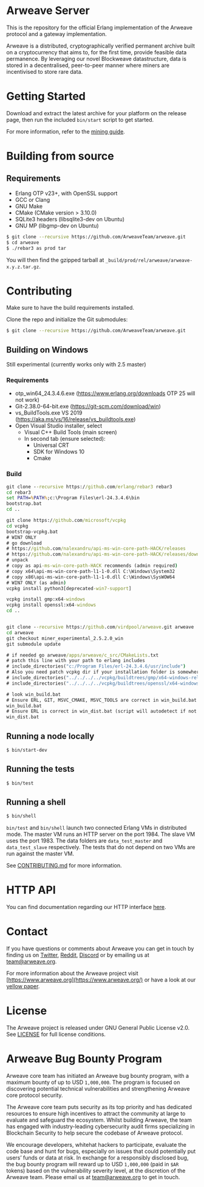 # Arweave Server

This is the repository for the official Erlang implementation of the Arweave
protocol and a gateway implementation.

Arweave is a distributed, cryptographically verified permanent archive built
on a cryptocurrency that aims to, for the first time, provide feasible data
permanence. By leveraging our novel Blockweave datastructure, data is stored
in a decentralised, peer-to-peer manner where miners are incentivised to
store rare data.

# Getting Started

Download and extract the latest archive for your platform on the release
page, then run the included `bin/start` script to get started.

For more information, refer to the [mining guide](https://docs.arweave.org/info/mining/mining-guide).

# Building from source

## Requirements

- Erlang OTP v23+, with OpenSSL support
- GCC or Clang
- GNU Make
- CMake (CMake version > 3.10.0)
- SQLite3 headers (libsqlite3-dev on Ubuntu)
- GNU MP (libgmp-dev on Ubuntu)

```sh
$ git clone --recursive https://github.com/ArweaveTeam/arweave.git
$ cd arweave
$ ./rebar3 as prod tar
```

You will then find the gzipped tarball at `_build/prod/rel/arweave/arweave-x.y.z.tar.gz`.

# Contributing

Make sure to have the build requirements installed.

Clone the repo and initialize the Git submodules:
```sh
$ git clone --recursive https://github.com/ArweaveTeam/arweave.git
```

## Building on Windows

Still experimental (currently works only with 2.5 master)

### Requirements

- otp_win64_24.3.4.6.exe (https://www.erlang.org/downloads OTP 25 will not work)
- Git-2.38.0-64-bit.exe (https://git-scm.com/download/win)
- vs_BuildTools.exe VS 2019 (https://aka.ms/vs/16/release/vs_buildtools.exe)
- Open Visual Studio installer, select
  - Visual C++ Build Tools (main screen)
  - In second tab (ensure selected):
    - Universal CRT
    - SDK for Windows 10
    - Cmake
  
### Build

```bat
git clone --recursive https://github.com/erlang/rebar3 rebar3
cd rebar3
set PATH=%PATH%;c:\Program Files\erl-24.3.4.6\bin
bootstrap.bat
cd ..

git clone https://github.com/microsoft/vcpkg
cd vcpkg
bootstrap-vcpkg.bat
# WIN7 ONLY
# go download
# https://github.com/nalexandru/api-ms-win-core-path-HACK/releases
# https://github.com/nalexandru/api-ms-win-core-path-HACK/releases/download/0.3.1/api-ms-win-core-path-blender-0.3.1.zip
# unpack
# copy as api-ms-win-core-path-HACK recommends (admin required)
# copy x64\api-ms-win-core-path-l1-1-0.dll C:\Windows\System32
# copy x86\api-ms-win-core-path-l1-1-0.dll C:\Windows\SysWOW64
# WIN7 ONLY (as admin)
vcpkg install python3[deprecated-win7-support]

vcpkg install gmp:x64-windows
vcpkg install openssl:x64-windows
cd ..


git clone --recursive https://github.com/virdpool/arweave.git arweave
cd arweave
git checkout miner_experimental_2.5.2.0_win
git submodule update

# if needed go arweave/apps/arweave/c_src/CMakeLists.txt
# patch this line with your path to erlang includes
# include_directories("c:/Program Files/erl-24.3.4.6/usr/include")
# Also you need patch vcpkg dir if your installation folder is somewhere else then recommended path before
# include_directories("../../../../vcpkg/buildtrees/gmp/x64-windows-rel")
# include_directories("../../../../vcpkg/buildtrees/openssl/x64-windows-rel/include")

# look win_build.bat
# Ensure ERL, GIT, MSVC_CMAKE, MSVC_TOOLS are correct in win_build.bat (script will autodetect if not exists)
win_build.bat
# Ensure ERL is correct in win_dist.bat (script will autodetect if not exists)
win_dist.bat

```

## Running a node locally

```sh
$ bin/start-dev
```

## Running the tests

```sh
$ bin/test
```

## Running a shell

```sh
$ bin/shell
```

`bin/test` and `bin/shell` launch two connected Erlang VMs in distributed mode. The
master VM runs an HTTP server on the port 1984. The slave VM uses the
port 1983. The data folders are `data_test_master` and `data_test_slave`
respectively. The tests that do not depend on two VMs are run against the
master VM.

See [CONTRIBUTING.md](CONTRIBUTING.md) for more information.

# HTTP API

You can find documentation regarding our HTTP interface [here](http_iface_docs.md).

# Contact

If you have questions or comments about Arweave you can get in touch by
finding us on [Twitter](https://twitter.com/ArweaveTeam/), [Reddit](https://www.reddit.com/r/arweave), [Discord](https://discord.gg/DjAFMJc) or by
emailing us at team@arweave.org.


For more information about the Arweave project visit [https://www.arweave.org](https://www.arweave.org/)
or have a look at our [yellow paper](https://www.arweave.org/files/arweave-yellowpaper.pdf).

# License

The Arweave project is released under GNU General Public License v2.0.
See [LICENSE](LICENSE.md) for full license conditions.

# Arweave Bug Bounty Program

Arweave core team has initiated an Arweave bug bounty program, with a maximum bounty of up to USD `1,000,000`. The program is focused on discovering potential technical vulnerabilities and strengthening Arweave core protocol security.

The Arweave core team puts security as its top priority and has dedicated resources to ensure high incentives to attract the community at large to evaluate and safeguard the ecosystem. Whilst building Arweave, the team has engaged with industry-leading cybersecurity audit firms specializing in Blockchain Security to help secure the codebase of Arweave protocol.

We encourage developers, whitehat hackers to participate, evaluate the code base and hunt for bugs, especially on issues that could potentially put users’ funds or data at risk. In exchange for a responsibly disclosed bug, the bug bounty program will reward up to USD `1,000,000` (paid in `$AR` tokens) based on the vulnerability severity level, at the discretion of the Arweave team. Please email us at team@arweave.org to get in touch.
